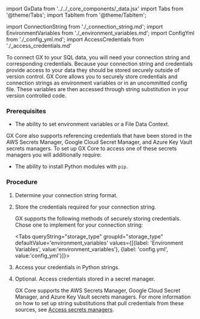 import GxData from '../../_core_components/_data.jsx'
import Tabs from '@theme/Tabs';
import TabItem from '@theme/TabItem';

import ConnectionString from './_connection_string.md';
import EnvironmentVariables from './_environment_variables.md';
import ConfigYml from './_config_yml.md';
import AccessCredentials from './_access_credentials.md'



To connect GX to your SQL data, you will need your connection string and corresponding credentials. Because your connection string and credentials provide access to your data they should be stored securely outside of version control.  GX Core allows you to securely store credentials and connection strings as environment variables or in an uncommitted config file.  These variables are then accessed through string substitution in your version controlled code.

### Prerequisites

- The ability to set environment variables or a File Data Context.

GX Core also supports referencing credentials that have been stored in the AWS Secrets Manager, Google Cloud Secret Manager, and Azure Key Vault secrets managers.  To set up GX Core to access one of these secrets managers you will additionally require:

- The ability to install Python modules with `pip`.

### Procedure

1. Determine your connection string format.

   <ConnectionString/>

2. Store the credentials required for your connection string.

   GX supports the following methods of securely storing credentials.  Chose one to implement for your connection string:

   <Tabs queryString="storage_type" groupId="storage_type" defaultValue='environment_variables' values={[{label: 'Environment Variables', value:'environment_variables'}, {label: 'config.yml', value:'config_yml'}]}>

   <TabItem value="environment_variables">
      <EnvironmentVariables/>
   </TabItem>

   <TabItem value="config_yml">
      <ConfigYml/>
   </TabItem>

   </Tabs>

3. Access your credentials in Python strings.

   <AccessCredentials/>

4. Optional. Access credentials stored in a secret manager.

   GX Core supports the AWS Secrets Manager, Google Cloud Secret Manager, and Azure Key Vault secrets managers.  For more information on how to set up string substitutions that pull credentials from these sources, see [Access secrets managers](core/configure_project_settings/access_secrets_managers/access_secrets_managers.md).